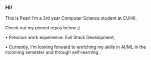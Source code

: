 ### Hi! 
This is Pearl
I'm a 3rd year Computer Science student at CUHK.

Check out my pinned repos below ;)

• Previous work experience: Full Stack Development;

• Currently, I'm looking forward to enriching my skills in AI/ML in the incoming semester and through self-learning.
<!--

<💻/> interests: web & game development

<🤿/> hobbies: basketball, guitar

<💬/> talk to me about anything! find my email and linkedin in my profile!

**pearlpisut/pearlpisut** is a ✨ _special_ ✨ repository because its `README.md` (this file) appears on your GitHub profile.

Here are some ideas to get you started:

- 🔭 I’m currently working on ...
- 🌱 I’m currently learning ...
- 👯 I’m looking to collaborate on ...
- 🤔 I’m looking for help with ...
- 💬 Ask me about ...
- 📫 How to reach me: ...
- 😄 Pronouns: ...
- ⚡ Fun fact: ...
-->
